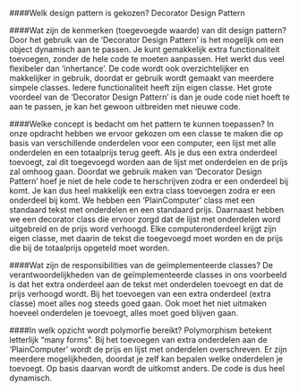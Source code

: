 ####Welk design pattern is gekozen?
Decorator Design Pattern

####Wat zijn de kenmerken (toegevoegde waarde) van dit design pattern?
Door het gebruik van de ‘Decorator Design Pattern’ is het mogelijk om een object dynamisch aan te passen. Je kunt gemakkelijk extra functionaliteit toevoegen, zonder de hele code te moeten aanpassen. Het werkt dus veel flexibeler dan ‘inhertance’.
De code wordt ook overzichtelijker en makkelijker in gebruik, doordat er gebruik wordt gemaakt van meerdere simpele classes. Iedere functionaliteit heeft zijn eigen classe. Het grote voordeel van de ‘Decorator Design Pattern’ is dan je oude code niet hoeft te aan te passen, je kan het gewoon uitbreiden met nieuwe code.

####Welke concept is bedacht om het pattern te kunnen toepassen?
In onze opdracht hebben we ervoor gekozen om een classe te maken die op basis van verschillende onderdelen voor een computer, een lijst met alle onderdelen en een totaalprijs terug geeft. Als je dus een extra onderdeel toevoegt, zal dit toegevoegd worden aan de lijst met onderdelen en de prijs zal omhoog gaan. Doordat we gebruik maken van ‘Decorator Design Pattern’ hoef je niet de hele code te herschrijven zodra er een onderdeel bij komt. Je kan dus heel makkelijk een extra class toevoegen zodra er een onderdeel bij komt.
We hebben een ‘PlainComputer’ class met een standaard tekst met onderdelen en een standaard prijs. Daarnaast hebben we een decorator class die ervoor zorgd dat de lijst met onderdelen word uitgebreid en de prijs word verhoogd. Elke computeronderdeel krijgt zijn eigen classe, met daarin de tekst die toegevoegd moet worden en de prijs die bij de totaalprijs opgeteld moet worden.

####Wat zijn de responsibilities van de geïmplementeerde classes?
De verantwoordelijkheden van de geïmplementeerde classes in ons voorbeeld is dat het extra onderdeel aan de tekst met onderdelen toevoegt en dat de prijs verhoogd wordt. Bij het toevoegen van een extra onderdeel (extra classe)  moet alles nog steeds goed gaan. Ook moet het niet uitmaken hoeveel onderdelen je toevoegt, alles moet goed blijven gaan.

####In welk opzicht wordt polymorfie bereikt?
Polymorphism betekent letterlijk “many forms”. Bij het toevoegen van extra onderdelen aan de ‘PlainComputer’ wordt de prijs en lijst met onderdelen overschreven. Er zijn meerdere mogelijkheden, doordat je zelf kan bepalen welke onderdelen je toevoegt. Op basis daarvan wordt de uitkomst anders. De code is dus heel dynamisch.
